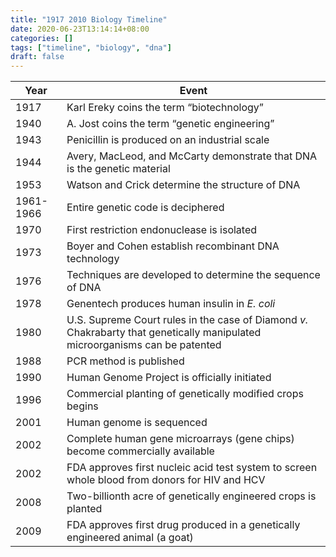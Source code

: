 ```yaml
---
title: "1917 2010 Biology Timeline"
date: 2020-06-23T13:14:14+08:00
categories: []
tags: ["timeline", "biology", "dna"]
draft: false
---
```

| Year      | Event                                                        |
| --------- | ------------------------------------------------------------ |
| 1917      | Karl Ereky coins the term “biotechnology”                    |
| 1940      | A. Jost coins the term “genetic engineering”                 |
| 1943      | Penicillin is produced on an industrial scale                |
| 1944      | Avery, MacLeod, and McCarty demonstrate that DNA is the genetic material |
| 1953      | Watson and Crick determine the structure of DNA              |
| 1961-1966 | Entire genetic code is deciphered                            |
| 1970      | First restriction endonuclease is isolated                   |
| 1973      | Boyer and Cohen establish recombinant DNA technology         |
| 1976      | Techniques are developed to determine the sequence of DNA    |
| 1978      | Genentech produces human insulin in *E. coli*                |
| 1980      | U.S. Supreme Court rules in the case of Diamond *v.* Chakrabarty that genetically manipulated microorganisms can be patented |
| 1988      | PCR method is published                                      |
| 1990      | Human Genome Project is officially initiated                 |
| 1996      | Commercial planting of genetically modified crops begins     |
| 2001      | Human genome is sequenced                                    |
| 2002      | Complete human gene microarrays (gene chips) become commercially available |
| 2002      | FDA approves first nucleic acid test system to screen whole blood from donors for HIV and HCV |
| 2008      | Two-billionth acre of genetically engineered crops is planted |
| 2009      | FDA approves first drug produced in a genetically engineered animal (a goat) |


